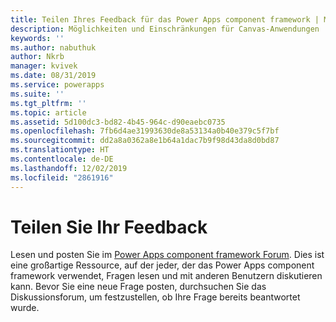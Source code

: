 ```yaml
---
title: Teilen Ihres Feedback für das Power Apps component framework | Microsoft Docs
description: Möglichkeiten und Einschränkungen für Canvas-Anwendungen
keywords: ''
ms.author: nabuthuk
author: Nkrb
manager: kvivek
ms.date: 08/31/2019
ms.service: powerapps
ms.suite: ''
ms.tgt_pltfrm: ''
ms.topic: article
ms.assetid: 5d100dc3-bd82-4b45-964c-d90eaebc0735
ms.openlocfilehash: 7fb6d4ae31993630de8a53134a0b40e379c5f7bf
ms.sourcegitcommit: dd2a8a0362a8e1b64a1dac7b9f98d43da8d0bd87
ms.translationtype: HT
ms.contentlocale: de-DE
ms.lasthandoff: 12/02/2019
ms.locfileid: "2861916"
---
```

# <a name="share-your-feedback"></a>Teilen Sie Ihr Feedback

Lesen und posten Sie im [Power Apps component framework Forum](https://powerusers.microsoft.com/t5/PowerApps-Component-Framework/bd-p/pa_component_framework). Dies ist eine großartige Ressource, auf der jeder, der das Power Apps component framework verwendet, Fragen lesen und mit anderen Benutzern diskutieren kann. Bevor Sie eine neue Frage posten, durchsuchen Sie das Diskussionsforum, um festzustellen, ob Ihre Frage bereits beantwortet wurde.

